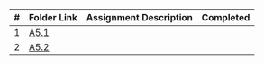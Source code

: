 |   #   | Folder Link | Assignment Description  | Completed |
| :---: | ----------- | ----------------------- | --------- |
|   1   |[A5.1](./A5.1)|                        |           |
|   2   |[A5.2](./A5.2)|                        |           |
